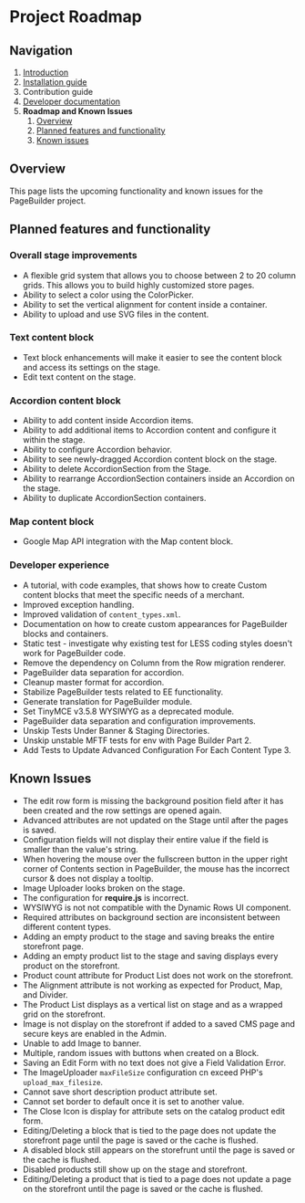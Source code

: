 # Project Roadmap

## Navigation

1. [Introduction]
2. [Installation guide]
3. Contribution guide
4. [Developer documentation]
5. **Roadmap and Known Issues**
   1. [Overview](#overview)
   1. [Planned features and functionality](#planned-features-and-functionality)
   1. [Known issues](#known-issues)


[Introduction]: README.md
[Installation guide]: install.md
[Developer documentation]: developer-documentation.md
[BlueFoot to PageBuilder data migration]: bluefoot-data-migration.md
[Third-party content type migration]: new-content-type-example.md
[Iconography]: iconography.md
[Module integration]: module-integration.md
[Additional data capability]: additional-data.md
[Content type configuration]: content-type-configuration.md
[How to add a new content type]: how-to-add-new-content-type.md
[Roadmap and known issues]: roadmap.md

## Overview

This page lists the upcoming functionality and known issues for the PageBuilder project.

## Planned features and functionality

### Overall stage improvements

* A flexible grid system that allows you to choose between 2 to 20 column grids.
  This allows you to build highly customized store pages. <!-- MAGETWO-87048 -->
* Ability to select a color using the ColorPicker. <!-- MAGETWO-90240 -->
* Ability to set the vertical alignment for content inside a container. <!-- MAGETWO-90242 -->
* Ability to upload and use SVG files in the content. <!-- MAGETWO-53778 -->

### Text content block

  * Text block enhancements will make it easier to see the content block and access its settings on the stage. <!-- MAGETWO-87070 -->
  * Edit text content on the stage. <!--MAGETWO-86724-->

### Accordion content block

  * Ability to add content inside Accordion items. <!-- MAGETWO-66514 -->
  * Ability to add additional items to Accordion content and configure it within the stage. <!-- MAGETWO-87046 -->
  * Ability to configure Accordion behavior. <!-- MAGETWO-87098 -->
  * Ability to see newly-dragged Accordion content block on the stage. <!-- MAGETWO-87089 -->
  * Ability to delete AccordionSection from the Stage. <!-- MAGETWO-87053 -->
  * Ability to rearrange AccordionSection containers inside an Accordion on the stage. <!-- MAGETWO-87051 -->
  * Ability to duplicate AccordionSection containers. <!-- MAGETWO-88857 -->

### Map content block

  * Google Map API integration with the Map content block. <!-- MAGETWO-88225 -->

### Developer experience

  * A tutorial, with code examples, that shows how to create Custom content blocks that meet the specific needs of a merchant. <!-- MAGETWO-72564 -->
  * Improved exception handling. <!-- MAGETWO-88348 -->
  * Improved validation of `content_types.xml`. <!-- MAGETWO-88379 -->
  * Documentation on how to create custom appearances for PageBuilder blocks and containers. <!-- MAGETWO-86522 -->
  * Static test - investigate why existing test for LESS coding styles doesn't work for PageBuilder code. <!-- MAGETWO-87592 -->
  * Remove the dependency on Column from the Row migration renderer. <!-- MAGETWO-88772 -->
  * PageBuilder data separation for accordion. <!--MAGETWO-89188-->
  * Cleanup master format for accordion. <!--MAGETWO-89226-->
  * Stabilize PageBuilder tests related to EE functionality. <!--MAGETWO-87898-->
  * Generate translation for PageBuilder module. <!--MAGETWO-88456-->
  * Set TinyMCE v3.5.8 WYSIWYG as a deprecated module. <!--MAGETWO-89695-->
  * PageBuilder data separation and configuration improvements. <!--MAGETWO-88351-->
  * Unskip Tests Under Banner & Staging Directories. <!--MAGETWO-90239-->
  * Unskip unstable MFTF tests for env with Page Builder Part 2. <!-- MAGETWO-89829-->
  * Add Tests to Update Advanced Configuration For Each Content Type 3. <!--MAGETWO-90175-->



## Known Issues

* The edit row form is missing the background position field after it has been created and the row settings are opened again. <!-- MAGETWO-89477 -->
* Advanced attributes are not updated on the Stage until after the pages is saved. <!-- MAGETWO-89560 -->
* Configuration fields will not display their entire value if the field is smaller than the value's string. <!-- MAGETWO-88226 -->
* When hovering the mouse over the fullscreen button in the upper right corner of Contents section in PageBuilder, the mouse has the incorrect cursor & does not display a tooltip. <!-- MAGETWO-88353 -->
* Image Uploader looks broken on the stage. <!-- MAGETWO-90116 -->
* The configuration for **require.js** is incorrect. <!-- MAGETWO-81327 -->
* WYSIWYG is not not compatible with the Dynamic Rows UI component. <!-- MAGETWO-80151 -->
* Required attributes on background section are inconsistent between different content types. <!-- MAGETWO-86986 -->
* Adding an empty product to the stage and saving breaks the entire storefront page. <!-- MAGETWO-89998 -->
* Adding an empty product list to the stage and saving displays every product on the storefront. <!-- MAGETWO-90010 -->
* Product count attribute for Product List does not work on the storefront. <!-- MAGETWO-90100 -->
* The Alignment attribute is not working as expected for Product, Map, and Divider. <!-- MAGETWO-90101 -->
* The Product List displays as a vertical list on stage and as a wrapped grid on the storefront. <!-- MAGETWO-90102 -->
* Image is not display on the storefront if added to a saved CMS page and secure keys are enabled in the Admin. <!-- MAGETWO-90177 -->
* Unable to add Image to banner. <!-- MAGETWO-90178 -->
* Multiple, random issues with buttons when created on a Block. <!-- MAGETWO-90184 -->
* Saving an Edit Form with no text does not give a Field Validation Error. <!-- MAGETWO-89867 -->
* The ImageUploader `maxFileSize` configuration cn exceed PHP's `upload_max_filesize`. <!-- MAGETWO-90241 -->
* Cannot save short description product attribute set. <!-- MAGETWO-90277 -->
* Cannot set border to default once it is set to another value. <!-- MAGETWO-90283 -->
* The Close Icon is display for attribute sets on the catalog product edit form. <!-- MAGETWO-90347 -->
* Editing/Deleting a block that is tied to the page does not update the storefront page until the page is saved or the cache is flushed. <!-- MAGETWO-90429 -->
* A disabled block still appears on the storefrunt until the page is saved or the cache is flushed. <!-- MAGETWO-90430 -->
* Disabled products still show up on the stage and storefront. <!-- MAGETWO-90431 -->
* Editing/Deleting a product that is tied to a page does not update a page on the storefront until the page is saved or the cache is flushed. <!-- MAGETWO-90432 -->


